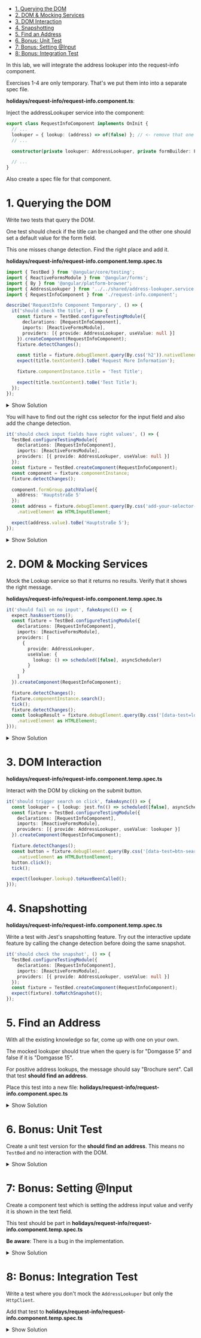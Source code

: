 - [1. Querying the DOM](#1-querying-the-dom)
- [2. DOM & Mocking Services](#2-dom--mocking-services)
- [3. DOM Interaction](#3-dom-interaction)
- [4. Snapshotting](#4-snapshotting)
- [5. Find an Address](#5-find-an-address)
- [6. Bonus: Unit Test](#6-bonus-unit-test)
- [7: Bonus: Setting @Input](#7-bonus-setting-input)
- [8: Bonus: Integration Test](#8-bonus-integration-test)

In this lab, we will integrate the address lookuper into the request-info component.

Exercises 1-4 are only temporary. That's we put them into into a separate spec file.

**holidays/request-info/request-info.component.ts**:

Inject the addressLookuper service into the component:

```typescript
export class RequestInfoComponent implements OnInit {
  // ...
  lookuper = { lookup: (address) => of(false) }; // <- remove that one
  // ...

  constructor(private lookuper: AddressLookuper, private formBuilder: FormBuilder) {}

  // ...
}
```

Also create a spec file for that component.

# 1. Querying the DOM

Write two tests that query the DOM.

One test should check if the title can be changed and the other one should set a default value for the form field.

This one misses change detection. Find the right place and add it.

**holidays/request-info/request-info.component.temp.spec.ts**

```typescript
import { TestBed } from '@angular/core/testing';
import { ReactiveFormsModule } from '@angular/forms';
import { By } from '@angular/platform-browser';
import { AddressLookuper } from '../../shared/address-lookuper.service';
import { RequestInfoComponent } from './request-info.component';

describe('RequestInfo Component Temporary', () => {
  it('should check the title', () => {
    const fixture = TestBed.configureTestingModule({
      declarations: [RequestInfoComponent],
      imports: [ReactiveFormsModule],
      providers: [{ provide: AddressLookuper, useValue: null }]
    }).createComponent(RequestInfoComponent);
    fixture.detectChanges();

    const title = fixture.debugElement.query(By.css('h2')).nativeElement as HTMLElement;
    expect(title.textContent).toBe('Request More Information');

    fixture.componentInstance.title = 'Test Title';

    expect(title.textContent).toBe('Test Title');
  });
});
```

<details>
<summary>Show Solution</summary>
<p>

`fixture.detectChanges()` has to be called after the title property has been set.

</p>
</details>

You will have to find out the right css selector for the input field and also add the change detection.

```typescript
it('should check input fields have right values', () => {
  TestBed.configureTestingModule({
    declarations: [RequestInfoComponent],
    imports: [ReactiveFormsModule],
    providers: [{ provide: AddressLookuper, useValue: null }]
  });
  const fixture = TestBed.createComponent(RequestInfoComponent);
  const component = fixture.componentInstance;
  fixture.detectChanges();

  component.formGroup.patchValue({
    address: 'Hauptstraße 5'
  });
  const address = fixture.debugElement.query(By.css('add-your-selector-here'))
    .nativeElement as HTMLInputElement;

  expect(address.value).toBe('Hauptstraße 5');
});
```

<details>
<summary>Show Solution</summary>
<p>

The css selector is `[data-test=address]`

</p>
</details>

# 2. DOM & Mocking Services

Mock the Lookup service so that it returns no results. Verify that it shows the right message.

**holidays/request-info/request-info.component.temp.spec.ts**

```typescript
it('should fail on no input', fakeAsync(() => {
  expect.hasAssertions();
  const fixture = TestBed.configureTestingModule({
    declarations: [RequestInfoComponent],
    imports: [ReactiveFormsModule],
    providers: [
      {
        provide: AddressLookuper,
        useValue: {
          lookup: () => scheduled([false], asyncScheduler)
        }
      }
    ]
  }).createComponent(RequestInfoComponent);

  fixture.detectChanges();
  fixture.componentInstance.search();
  tick();
  fixture.detectChanges();
  const lookupResult = fixture.debugElement.query(By.css('[data-test=lookup-result]'))
    .nativeElement as HTMLElement;
}));
```

<details>
<summary>Show Solution</summary>
<p>

Add following snippet at the end:

```typescript
expect(lookupResult.textContent).toContain('Address not found');
```

</p>
</details>

# 3. DOM Interaction

**holidays/request-info/request-info.component.temp.spec.ts**

Interact with the DOM by clicking on the submit button.

```typescript
it('should trigger search on click', fakeAsync(() => {
  const lookuper = { lookup: jest.fn(() => scheduled([false], asyncScheduler)) };
  const fixture = TestBed.configureTestingModule({
    declarations: [RequestInfoComponent],
    imports: [ReactiveFormsModule],
    providers: [{ provide: AddressLookuper, useValue: lookuper }]
  }).createComponent(RequestInfoComponent);

  fixture.detectChanges();
  const button = fixture.debugElement.query(By.css('[data-test=btn-search]'))
    .nativeElement as HTMLButtonElement;
  button.click();
  tick();

  expect(lookuper.lookup).toHaveBeenCalled();
}));
```

# 4. Snapshotting

**holidays/request-info/request-info.component.temp.spec.ts**

Write a test with Jest's snapshotting feature. Try out the interactive update feature by calling the change detection before doing the same snapshot.

```typescript
it('should check the snapshot', () => {
  TestBed.configureTestingModule({
    declarations: [RequestInfoComponent],
    imports: [ReactiveFormsModule],
    providers: [{ provide: AddressLookuper, useValue: null }]
  });
  const fixture = TestBed.createComponent(RequestInfoComponent);
  expect(fixture).toMatchSnapshot();
});
```

# 5. Find an Address

With all the existing knowledge so far, come up with one on your own.

The mocked lookuper should true when the query is for "Domgasse 5" and false if it is "Domgasse 15".

For positive address lookups, the message should say "Brochure sent". Call that test **should find an address**.

Place this test into a new file: **holidays/request-info/request-info.component.spec.ts**

<details>
<summary>Show Solution</summary>
<p>

```typescript
import { fakeAsync, TestBed, tick } from '@angular/core/testing';
import { ReactiveFormsModule } from '@angular/forms';
import { By } from '@angular/platform-browser';
import { asyncScheduler, scheduled } from 'rxjs';
import { AddressLookuper } from '../../shared/address-lookuper.service';
import { RequestInfoComponent } from './request-info.component';

describe('Request Info Component', () => {
  it('should find an address', fakeAsync(() => {
    const lookuper = {
      lookup: (query: string) => scheduled([query === 'Domgasse 5'], asyncScheduler)
    };
    const fixture = TestBed.configureTestingModule({
      declarations: [RequestInfoComponent],
      imports: [ReactiveFormsModule],
      providers: [{ provide: AddressLookuper, useValue: lookuper }]
    }).createComponent(RequestInfoComponent);
    const input = fixture.debugElement.query(By.css('[data-test=address]'))
      .nativeElement as HTMLInputElement;
    const button = fixture.debugElement.query(By.css('[data-test=btn-search]'))
      .nativeElement as HTMLButtonElement;

    fixture.detectChanges();
    input.value = 'Domgasse 15';
    input.dispatchEvent(new Event('input'));
    button.click();
    tick();
    fixture.detectChanges();
    const lookupResult = fixture.debugElement.query(By.css('[data-test=lookup-result]'))
      .nativeElement as HTMLElement;

    expect(lookupResult.textContent).toContain('Address not found');

    input.value = 'Domgasse 5';
    input.dispatchEvent(new Event('input'));
    button.click();
    tick();
    fixture.detectChanges();

    expect(lookupResult.textContent).toContain('Brochure sent');
  }));
});
```

</p>
</details>

# 6. Bonus: Unit Test

Create a unit test version for the **should find an address**. This means no `TestBed` and no interaction with the DOM.

<details>
<summary>Show Solution</summary>
<p>

```typescript
it(
  'should test as unit test',
  waitForAsync(() => {
    const formBuilder = {
      group: () => ({ value: { address: 'Domgasse 5' } })
    };
    const lookuper = {
      lookup: (query: string) => scheduled([query === 'Domgasse 5'], asyncScheduler)
    };
    const component = new RequestInfoComponent(
      assertType<FormBuilder>(formBuilder),
      assertType<AddressLookuper>(lookuper)
    );

    component.ngOnInit();
    component.lookupResult$?.subscribe((message) => {
      expect(message).toBe('Brochure sent');
    });

    component.search();
  })
);
```

</p>
</details>

# 7: Bonus: Setting @Input

Create a component test which is setting the address input value and verify it is shown in the text field.

This test should be part in **holidays/request-info/request-info.component.temp.spec.ts**

**Be aware**: There is a bug in the implementation.

<details>
<summary>Show Solution</summary>
<p>

The bug is a type in `request-info.component.ts`. Lookout for `addresss` instead of `address`.

```typescript
it('verify that the address input sets the field value', fakeAsync(() => {
  const fixture = TestBed.configureTestingModule({
    declarations: [RequestInfoComponent],
    imports: [ReactiveFormsModule],
    providers: [{ provide: AddressLookuper, useValue: null }]
  }).createComponent(RequestInfoComponent);
  fixture.componentInstance.address = 'Domgasse 5';

  fixture.detectChanges();
  const field = fixture.debugElement.query(By.css('[data-test=address]'))
    .nativeElement as HTMLInputElement;

  expect(field.value).toBe('Domgasse 5');
}));
```

</p>
</details>

# 8: Bonus: Integration Test

Write a test where you don't mock the `AddressLookuper` but only the `HttpClient`.

Add that test to **holidays/request-info/request-info.component.temp.spec.ts**

<details>
<summary>Show Solution</summary>
<p>

```typescript
it('should do an integration test', fakeAsync(() => {
  const httpClient = assertType<HttpClient>({ get: () => of([true]) });
  const fixture = TestBed.configureTestingModule({
    declarations: [RequestInfoComponent],
    imports: [ReactiveFormsModule],
    providers: [{ provide: HttpClient, useValue: httpClient }]
  }).createComponent(RequestInfoComponent);

  fixture.detectChanges();
  const input = fixture.debugElement.query(By.css('[data-test=address]'))
    .nativeElement as HTMLInputElement;
  input.value = 'Domgasse 15';
  input.dispatchEvent(new Event('input'));
  fixture.componentInstance.search();
  tick();
  fixture.detectChanges();
  const lookupResult = fixture.debugElement.query(By.css('[data-test=lookup-result]'))
    .nativeElement as HTMLElement;

  expect(lookupResult.textContent).toContain('Brochure sent');
}));
```

</p>
</details>
